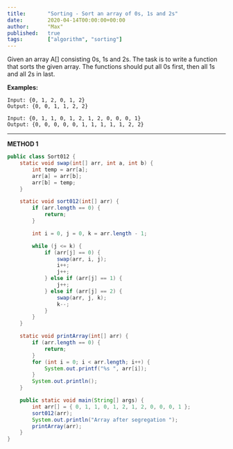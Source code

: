 ```yaml
---
title:       "Sorting - Sort an array of 0s, 1s and 2s"
date:        2020-04-14T00:00:00+00:00
author:      "Max"
published:   true
tags:        ["algorithm", "sorting"]
---
```


Given an array A[] consisting 0s, 1s and 2s. The task is to write a function that sorts the given array. The functions should put all 0s first, then all 1s and all 2s in last.

**Examples:**

```
Input: {0, 1, 2, 0, 1, 2}
Output: {0, 0, 1, 1, 2, 2}

Input: {0, 1, 1, 0, 1, 2, 1, 2, 0, 0, 0, 1}
Output: {0, 0, 0, 0, 0, 1, 1, 1, 1, 1, 2, 2}
```

---

**METHOD 1**

```java
public class Sort012 {
    static void swap(int[] arr, int a, int b) {
        int temp = arr[a];
        arr[a] = arr[b];
        arr[b] = temp;
    }

    static void sort012(int[] arr) {
        if (arr.length == 0) {
            return;
        }

        int i = 0, j = 0, k = arr.length - 1;

        while (j <= k) {
            if (arr[j] == 0) {
                swap(arr, i, j);
                i++;
                j++;
            } else if (arr[j] == 1) {
                j++;
            } else if (arr[j] == 2) {
                swap(arr, j, k);
                k--;
            }
        }
    }

    static void printArray(int[] arr) {
        if (arr.length == 0) {
            return;
        }
        for (int i = 0; i < arr.length; i++) {
            System.out.printf("%s ", arr[i]);
        }
        System.out.println();
    }

    public static void main(String[] args) {
        int arr[] = { 0, 1, 1, 0, 1, 2, 1, 2, 0, 0, 0, 1 };
        sort012(arr);
        System.out.println("Array after segregation ");
        printArray(arr);
    }
}
```
